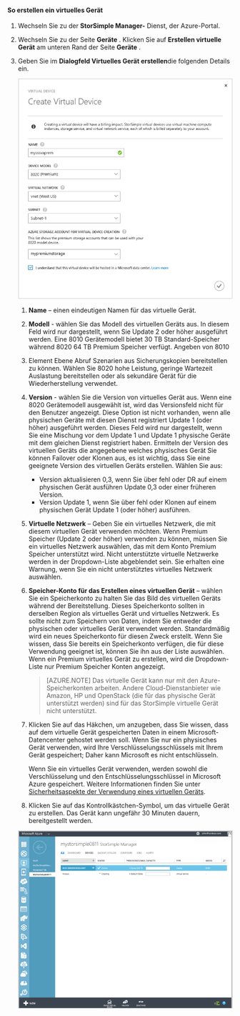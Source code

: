 #### <a name="to-create-a-virtual-device"></a>So erstellen ein virtuelles Gerät

1.  Wechseln Sie zu der **StorSimple Manager-** Dienst, der Azure-Portal.

2. Wechseln Sie zu der Seite **Geräte** . Klicken Sie auf **Erstellen virtuelle Gerät** am unteren Rand der Seite **Geräte** .

3. Geben Sie im **Dialogfeld Virtuelles Gerät erstellen**die folgenden Details ein.

     ![StorSimple erstellen virtuelles Gerät](./media/storsimple-create-virtual-device-u2/CreatePremiumsva1.png)

    1. **Name** – einen eindeutigen Namen für das virtuelle Gerät.


    2. **Modell** - wählen Sie das Modell des virtuellen Geräts aus. In diesem Feld wird nur dargestellt, wenn Sie Update 2 oder höher ausgeführt werden. Eine 8010 Gerätemodell bietet 30 TB Standard-Speicher während 8020 64 TB Premium Speicher verfügt. Angeben von 8010
    3.  Element Ebene Abruf Szenarien aus Sicherungskopien bereitstellen zu können. Wählen Sie 8020 hohe Leistung, geringe Wartezeit Auslastung bereitstellen oder als sekundäre Gerät für die Wiederherstellung verwendet.
     
    4. **Version** - wählen Sie die Version von virtuelles Gerät aus. Wenn eine 8020 Gerätemodell ausgewählt ist, wird das Versionsfeld nicht für den Benutzer angezeigt. Diese Option ist nicht vorhanden, wenn alle physischen Geräte mit diesen Dienst registriert Update 1 (oder höher) ausgeführt werden. Dieses Feld wird nur dargestellt, wenn Sie eine Mischung vor dem Update 1 und Update 1 physische Geräte mit dem gleichen Dienst registriert haben. Ermitteln der Version des virtuellen Geräts die angegebene welches physisches Gerät Sie können Failover oder Klonen aus, es ist wichtig, dass Sie eine geeignete Version des virtuellen Geräts erstellen. Wählen Sie aus:

       - Version aktualisieren 0,3, wenn Sie über fehl oder DR auf einem physischen Gerät ausführen Update 0,3 oder einer früheren Version. 
       - Version Update 1, wenn Sie über fehl oder Klonen auf einem physischen Gerät Update 1 (oder höher) ausführen. 
       
    
    5. **Virtuelle Netzwerk** – Geben Sie ein virtuelles Netzwerk, die mit diesem virtuellen Gerät verwenden möchten. Wenn Premium Speicher (Update 2 oder höher) verwenden zu können, müssen Sie ein virtuelles Netzwerk auswählen, das mit dem Konto Premium Speicher unterstützt wird. Nicht unterstützte virtuelle Netzwerke werden in der Dropdown-Liste abgeblendet sein. Sie erhalten eine Warnung, wenn Sie ein nicht unterstütztes virtuelles Netzwerk auswählen. 

    5. **Speicher-Konto für das Erstellen eines virtuellen Gerät** – wählen Sie ein Speicherkonto zu halten Sie das Bild des virtuellen Geräts während der Bereitstellung. Dieses Speicherkonto sollten in derselben Region als virtuelles Gerät und virtuelles Netzwerk. Es sollte nicht zum Speichern von Daten, indem Sie entweder die physischen oder virtuelles Gerät verwendet werden. Standardmäßig wird ein neues Speicherkonto für diesen Zweck erstellt. Wenn Sie wissen, dass Sie bereits ein Speicherkonto verfügen, die für diese Verwendung geeignet ist, können Sie ihn aus der Liste auswählen. Wenn ein Premium virtuelles Gerät zu erstellen, wird die Dropdown-Liste nur Premium Speicher Konten angezeigt. 

        >[AZURE.NOTE] Das virtuelle Gerät kann nur mit den Azure-Speicherkonten arbeiten. Andere Cloud-Dienstanbieter wie Amazon, HP und OpenStack (die für das physische Gerät unterstützt werden) sind für das StorSimple virtuelle Gerät nicht unterstützt.
    
    1. Klicken Sie auf das Häkchen, um anzugeben, dass Sie wissen, dass auf dem virtuelle Gerät gespeicherten Daten in einem Microsoft-Datencenter gehostet werden soll. Wenn Sie nur ein physisches Gerät verwenden, wird Ihre Verschlüsselungsschlüssels mit Ihrem Gerät gespeichert; Daher kann Microsoft es nicht entschlüsseln. 
     
        Wenn Sie ein virtuelles Gerät verwenden, werden sowohl die Verschlüsselung und den Entschlüsselungsschlüssel in Microsoft Azure gespeichert. Weitere Informationen finden Sie unter [Sicherheitsaspekte der Verwendung eines virtuellen Geräts](storsimple-security/#storsimple-virtual-device-security).
    2. Klicken Sie auf das Kontrollkästchen-Symbol, um das virtuelle Gerät zu erstellen. Das Gerät kann ungefähr 30 Minuten dauern, bereitgestellt werden.

    ![StorSimple virtuelles Gerät Phase erstellen](./media/storsimple-create-virtual-device-u2/StorSimple_VirtualDeviceCreating1M.png)

    
